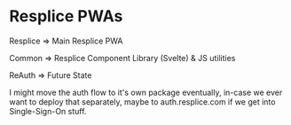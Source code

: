 # Resplice PWAs

Resplice => Main Resplice PWA

Common => Resplice Component Library (Svelte) & JS utilities

ReAuth => Future State

I might move the auth flow to it's own package eventually, in-case we ever want to deploy that separately, maybe to auth.resplice.com if we get into Single-Sign-On stuff.
